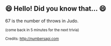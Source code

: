 ## :smile: Hello! Did you know that... :smile:
67 is the number of throws in Judo.

<sup>(come back in 5 minutes for the next trivia)</sup>


<sup>Credits: http://numbersapi.com</sup>
